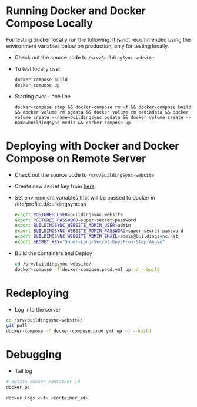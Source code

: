 # Running Docker and Docker Compose Locally

For testing docker locally run the following. It is not recommended using the environment variables
below on production, only for testing locally.

- Check out the source code to `/srv/BuildingSync-website`
- To test locally use:

  ```bash
  docker-compose build
  docker-compose up
  ```

- Starting over - one line

  `docker-compose stop && docker-compose rm -f && docker-compose build && docker volume rm pgdata && docker volume rm mediadata && docker volume create --name=buildingsync_pgdata && docker volume create --name=buildingsync_media && docker-compose up`

# Deploying with Docker and Docker Compose on Remote Server

- Check out the source code to `/srv/BuildingSync-website`
- Create new secret key from [here](http://www.miniwebtool.com/django-secret-key-generator/).
- Set environment variables that will be passed to docker in /etc/profile.d/buildingsync.sh

  ```bash
  export POSTGRES_USER=buildingsync-website
  export POSTGRES_PASSWORD=super-secret-password
  export BUILDINGSYNC_WEBSITE_ADMIN_USER=admin
  export BUILDINGSYNC_WEBSITE_ADMIN_PASSWORD=super-secret-password
  export BUILDINGSYNC_WEBSITE_ADMIN_EMAIL=admin@buildingsync.net
  export SECRET_KEY="Super-Long-Secret-Key-From-Step-Above"
  ```

- Build the containers and Deploy

  ```bash
  cd /srv/buildingsync-website/
  docker-compose -f docker-compose.prod.yml up -d --build
  ```

# Redeploying

- Log into the server

```bash
cd /srv/buildingsync-website/
git pull
docker-compose -f docker-compose.prod.yml up -d --build
```

# Debugging

- Tail log

```bash
# obtain docker container id
docker ps

docker logs <-f> <container_id>
```
